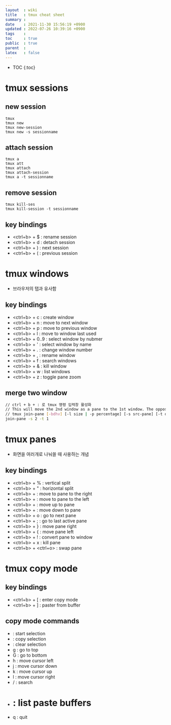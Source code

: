```yaml
---
layout  : wiki
title   : tmux cheat sheet
summary : 
date    : 2021-11-30 15:56:19 +0900
updated : 2022-07-26 10:39:16 +0900
tags    : 
toc     : true
public  : true
parent  : 
latex   : false
---
```

* TOC
{:toc}


# tmux sessions
## new session
```shell
tmux
tmux new
tmux new-session
tmux new -s sessionname
```

## attach session 
```shell
tmux a
tmux att
tmux attach
tmux attach-session
tmux a -t sessionname
```

## remove session
```shell
tmux kill-ses
tmux kill-session -t sessionname
```

## key bindings
- <ctrl+b> + $ : rename session
- <ctrl+b> + d : detach session
- <ctrl+b> + ) : next session
- <ctrl+b> + ( : previous session

# tmux windows
- 브라우저의 탭과 유사함 
 
## key bindings
- <ctrl+b> + c : create window
- <ctrl+b> + n : move to next window
- <ctrl+b> + p : move to previous window
- <ctrl+b> + l : move to window last used
- <ctrl+b> + 0..9 : select window by nubmer
- <ctrl+b> + ' : select window by name
- <ctrl+b> + . : change window number
- <ctrl+b> + , : rename window
- <ctrl+b> + f : search windows
- <ctrl+b> + & : kill window
- <ctrl+b> + w : list windows
- <ctrl+b> + z : toggle pane zoom

## merge two window
```sh
// ctrl + b + : 로 tmux 명령 입력창 활성화
// This will move the 2nd window as a pane to the 1st window. The opposite command is break-pane
// tmux join-pane [-bdhv] [-l size | -p percentage] [-s src-pane] [-t dst-pane]
join-pane -s 2 -t 1 
```

# tmux panes
- 화면을 여러개로 나눠쓸 때 사용하는 개념

## key bindings
- <ctrl+b> + % : vertical split
- <ctrl+b> + " : horizontal split
- <ctrl+b> + <left> : move to pane to the right
- <ctrl+b> + <right> : move to pane to the left
- <ctrl+b> + <up> : move up to pane
- <ctrl+b> + <right> : move down to pane 
- <ctrl+b> + o : go to next pane
- <ctrl+b> + ; : go to last active pane
- <ctrl+b> + } : move pane right 
- <ctrl+b> + { : move pane left 
- <ctrl+b> + ! : convert pane to window 
- <ctrl+b> + x : kill pane
- <ctrl+b> + <ctrl+o> : swap pane

# tmux copy mode
## key bindings
- <ctrl+b> + [ : enter copy mode
- <ctrl+b> + ] : paster from buffer

## copy mode commands
- <space> : start selection
- <enter> : copy selection
- <esc> : clear selection
- g : go to top
- G : go to bottom
- h : move cursor left
- j : move cursor down
- k : move cursor up
- l : move cursor right
- / : search
- # : list paste buffers
- q : quit
